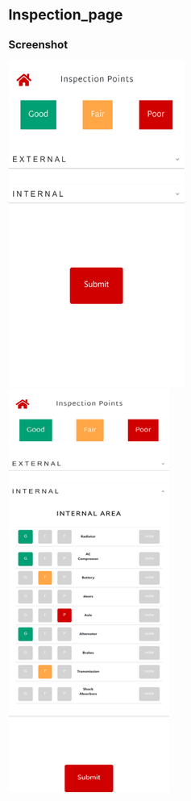 # Inspection_page
## Screenshot
<img src="screenshots/one.png" height="650" width="350"><img src="screenshots/two.png" height="800" width="320">
